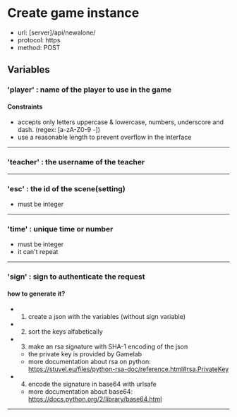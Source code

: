 # Create game instance

+ url: [server]/api/newalone/
+ protocol: https
+ method: POST

## Variables

### 'player' : name of the player to use in the game

#### Constraints
+ accepts only letters uppercase & lowercase, numbers, underscore and dash. (regex: [a-zA-Z0-9 -])
+ use a reasonable length to prevent overflow in the interface

---
### 'teacher' : the username of the teacher

---
### 'esc' : the id of the scene(setting)
+ must be integer

---
### 'time' : unique time or number
+ must be integer
+ it can't repeat

---
### 'sign' : sign to authenticate the request

#### how to generate it?
+ 1) create a json with the variables (without sign variable)
+ 2) sort the keys alfabetically
+ 3) make an rsa signature with SHA-1 encoding of the json
  + the private key is provided by Gamelab
  + more documentation about rsa on python: https://stuvel.eu/files/python-rsa-doc/reference.html#rsa.PrivateKey
+ 4) encode the signature in base64 with urlsafe
  + more documentation about base64: https://docs.python.org/2/library/base64.html

---
